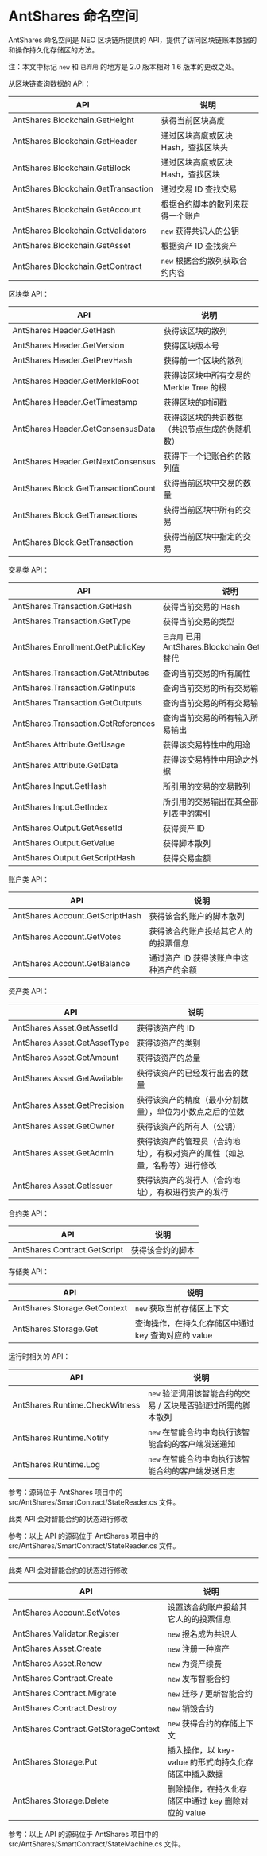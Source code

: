 # AntShares 命名空间

AntShares 命名空间是 NEO 区块链所提供的 API，提供了访问区块链账本数据的和操作持久化存储区的方法。

注：本文中标记 `new` 和 ` 已弃用 ` 的地方是 2.0 版本相对 1.6 版本的更改之处。

从区块链查询数据的 API：

| API                                 | 说明                   |
| ----------------------------------- | -------------------- |
| AntShares.Blockchain.GetHeight      | 获得当前区块高度             |
| AntShares.Blockchain.GetHeader      | 通过区块高度或区块 Hash，查找区块头 |
| AntShares.Blockchain.GetBlock       | 通过区块高度或区块 Hash，查找区块  |
| AntShares.Blockchain.GetTransaction | 通过交易 ID 查找交易         |
| AntShares.Blockchain.GetAccount     | 根据合约脚本的散列来获得一个账户     |
| AntShares.Blockchain.GetValidators  | `new` 获得共识人的公钥       |
| AntShares.Blockchain.GetAsset       | 根据资产 ID 查找资产         |
| AntShares.Blockchain.GetContract    | `new` 根据合约散列获取合约内容   |

区块类 API：

| API                                 | 说明                         |
| ----------------------------------- | -------------------------- |
| AntShares.Header.GetHash            | 获得该区块的散列                   |
| AntShares.Header.GetVersion         | 获得区块版本号                    |
| AntShares.Header.GetPrevHash        | 获得前一个区块的散列                 |
| AntShares.Header.GetMerkleRoot      | 获得该区块中所有交易的 Merkle Tree 的根 |
| AntShares.Header.GetTimestamp       | 获得区块的时间戳                   |
| AntShares.Header.GetConsensusData   | 获得该区块的共识数据（共识节点生成的伪随机数）    |
| AntShares.Header.GetNextConsensus   | 获得下一个记账合约的散列值              |
| AntShares.Block.GetTransactionCount | 获得当前区块中交易的数量               |
| AntShares.Block.GetTransactions     | 获得当前区块中所有的交易               |
| AntShares.Block.GetTransaction      | 获得当前区块中指定的交易               |

交易类 API：

| API                                 | 说明                                       |
| ----------------------------------- | ---------------------------------------- |
| AntShares.Transaction.GetHash       | 获得当前交易的 Hash                             |
| AntShares.Transaction.GetType       | 获得当前交易的类型                                |
| AntShares.Enrollment.GetPublicKey   | ` 已弃用 ` 已用 AntShares.Blockchain.GetValidators 替代 |
| AntShares.Transaction.GetAttributes | 查询当前交易的所有属性                              |
| AntShares.Transaction.GetInputs     | 查询当前交易的所有交易输入                            |
| AntShares.Transaction.GetOutputs    | 查询当前交易的所有交易输出                            |
| AntShares.Transaction.GetReferences | 查询当前交易的所有输入所引用的交易输出                      |
| AntShares.Attribute.GetUsage        | 获得该交易特性中的用途                              |
| AntShares.Attribute.GetData         | 获得该交易特性中用途之外的额外数据                        |
| AntShares.Input.GetHash             | 所引用的交易的交易散列                              |
| AntShares.Input.GetIndex            | 所引用的交易输出在其全部交易输出列表中的索引                   |
| AntShares.Output.GetAssetId         | 获得资产 ID                                  |
| AntShares.Output.GetValue           | 获得脚本散列                                   |
| AntShares.Output.GetScriptHash      | 获得交易金额                                   |

账户类 API：

| API                             | 说明                  |
| ------------------------------- | ------------------- |
| AntShares.Account.GetScriptHash | 获得该合约账户的脚本散列        |
| AntShares.Account.GetVotes      | 获得该合约账户投给其它人的的投票信息  |
| AntShares.Account.GetBalance    | 通过资产 ID 获得该账户中这种资产的余额 |

资产类 API：

| API                          | 说明                                    |
| ---------------------------- | ------------------------------------- |
| AntShares.Asset.GetAssetId   | 获得该资产的 ID                              |
| AntShares.Asset.GetAssetType | 获得该资产的类别                              |
| AntShares.Asset.GetAmount    | 获得该资产的总量                              |
| AntShares.Asset.GetAvailable | 获得该资产的已经发行出去的数量                       |
| AntShares.Asset.GetPrecision | 获得该资产的精度（最小分割数量），单位为小数点之后的位数          |
| AntShares.Asset.GetOwner     | 获得该资产的所有人（公钥）                         |
| AntShares.Asset.GetAdmin     | 获得该资产的管理员（合约地址），有权对资产的属性（如总量，名称等）进行修改 |
| AntShares.Asset.GetIssuer    | 获得该资产的发行人（合约地址），有权进行资产的发行             |

合约类 API：

| API                          | 说明       |
| ---------------------------- | -------- |
| AntShares.Contract.GetScript | 获得该合约的脚本 |

存储类 API：

| API                          | 说明                              |
| ---------------------------- | ------------------------------- |
| AntShares.Storage.GetContext | `new` 获取当前存储区上下文                |
| AntShares.Storage.Get        | 查询操作，在持久化存储区中通过 key 查询对应的 value |

运行时相关的 API：


| API                            | 说明                                |
| ------------------------------ | --------------------------------- |
| AntShares.Runtime.CheckWitness | `new` 验证调用该智能合约的交易 / 区块是否验证过所需的脚本散列 |
| AntShares.Runtime.Notify       | `new` 在智能合约中向执行该智能合约的客户端发送通知      |
| AntShares.Runtime.Log          | `new` 在智能合约中向执行该智能合约的客户端发送日志      |

参考：源码位于 AntShares 项目中的 src/AntShares/SmartContract/StateReader.cs 文件。

此类 API 会对智能合约的状态进行修改

参考：以上 API 的源码位于 AntShares 项目中的 src/AntShares/SmartContract/StateReader.cs 文件。

------

此类 API 会对智能合约的状态进行修改

| API                                  | 说明                               |
| ------------------------------------ | -------------------------------- |
| AntShares.Account.SetVotes           | 设置该合约账户投给其它人的的投票信息               |
| AntShares.Validator.Register         | `new` 报名成为共识人                    |
| AntShares.Asset.Create               | `new` 注册一种资产                     |
| AntShares.Asset.Renew                | `new` 为资产续费                      |
| AntShares.Contract.Create            | `new` 发布智能合约                     |
| AntShares.Contract.Migrate           | `new` 迁移 / 更新智能合约                  |
| AntShares.Contract.Destroy           | `new` 销毁合约                       |
| AntShares.Contract.GetStorageContext | `new` 获得合约的存储上下文                 |
| AntShares.Storage.Put                | 插入操作，以 key-value 的形式向持久化存储区中插入数据 |
| AntShares.Storage.Delete             | 删除操作，在持久化存储区中通过 key 删除对应的 value  |

参考：以上 API 的源码位于 AntShares 项目中的 src/AntShares/SmartContract/StateMachine.cs 文件。

